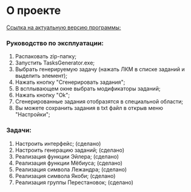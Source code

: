 # О проекте
[Ссылка на актуальную версию программы;](https://drive.google.com/file/d/1fhR5ykrKrtfUZr5nwNgSXIp7QBbNhR6e/view)
### Руководство по эксплуатации:
1. Распаковать zip-папку;
2. Запустить TasksGenerator.exe;
3. Выбрать генерируемую задачу (нажать ЛКМ в списке заданий и выделить элемент);
4. Нажать кнопку "Сгенерировать задания";
5. В всплывающем окне выбрать модификаторы заданий;
6. Нажать кнопку "Ok";
7. Сгенерированные задания отобразятся в специальной области;
8. Вы можете сохранить задания в txt файл в открыв меню "Настройки";
### Задачи:
1. Настроить интерфейс; (сделано)
2. Настроить генерацию заданий; (сделано)
3. Реализация функции Эйлера; (сделано)
4. Реализация функции Мёбиуса; (сделано)
5. Реализация символа Лежандра; (сделано)
6. Реализация символа Якоби; (сделано)
7. Реализация группы Перестановок; (сделано)
